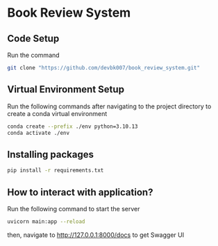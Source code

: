 # Book Review System

## Code Setup
Run the command
```bash
git clone "https://github.com/devbk007/book_review_system.git"
```

## Virtual Environment Setup
Run the following commands after navigating to the project directory to create a conda virtual environment
```bash
conda create --prefix ./env python=3.10.13
conda activate ./env
```

## Installing packages
```bash
pip install -r requirements.txt
```

## How to interact with application?
Run the following command to start the server
```bash
uvicorn main:app --reload
```
then, navigate to http://127.0.0.1:8000/docs to get Swagger UI
